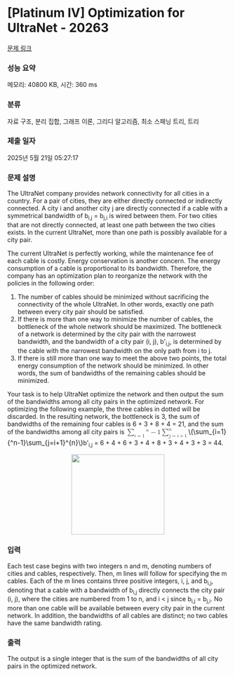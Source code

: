 # [Platinum IV] Optimization for UltraNet - 20263 

[문제 링크](https://www.acmicpc.net/problem/20263) 

### 성능 요약

메모리: 40800 KB, 시간: 360 ms

### 분류

자료 구조, 분리 집합, 그래프 이론, 그리디 알고리즘, 최소 스패닝 트리, 트리

### 제출 일자

2025년 5월 21일 05:27:17

### 문제 설명

<p>The UltraNet company provides network connectivity for all cities in a country. For a pair of cities, they are either directly connected or indirectly connected. A city i and another city j are directly connected if a cable with a symmetrical bandwidth of b<sub>i,j</sub> = b<sub>j,i</sub> is wired between them. For two cities that are not directly connected, at least one path between the two cities exists. In the current UltraNet, more than one path is possibly available for a city pair.</p>

<p>The current UltraNet is perfectly working, while the maintenance fee of each cable is costly. Energy conservation is another concern. The energy consumption of a cable is proportional to its bandwidth. Therefore, the company has an optimization plan to reorganize the network with the policies in the following order:</p>

<ol>
	<li>The number of cables should be minimized without sacrificing the connectivity of the whole UltraNet. In other words, exactly one path between every city pair should be satisfied.</li>
	<li>If there is more than one way to minimize the number of cables, the bottleneck of the whole network should be maximized. The bottleneck of a network is determined by the city pair with the narrowest bandwidth, and the bandwidth of a city pair (i, j), b'<sub>i,j</sub>, is determined by the cable with the narrowest bandwidth on the only path from i to j.</li>
	<li>If there is still more than one way to meet the above two points, the total energy consumption of the network should be minimized. In other words, the sum of bandwidths of the remaining cables should be minimized.</li>
</ol>

<p>Your task is to help UltraNet optimize the network and then output the sum of the bandwidths among all city pairs in the optimized network. For optimizing the following example, the three cables in dotted will be discarded. In the resulting network, the bottleneck is 3, the sum of bandwidths of the remaining four cables is 6 + 3 + 8 + 4 = 21, and the sum of the bandwidths among all city pairs is <mjx-container class="MathJax" jax="CHTML" style="font-size: 109%; position: relative;"><mjx-math class="MJX-TEX" aria-hidden="true"><mjx-munder limits="false"><mjx-mo class="mjx-sop"><mjx-c class="mjx-c2211 TEX-S1"></mjx-c></mjx-mo><mjx-script style="vertical-align: -0.285em;"><mjx-texatom size="s" texclass="ORD"><mjx-mi class="mjx-i"><mjx-c class="mjx-c1D456 TEX-I"></mjx-c></mjx-mi><mjx-mo class="mjx-n"><mjx-c class="mjx-c3D"></mjx-c></mjx-mo><mjx-mn class="mjx-n"><mjx-c class="mjx-c31"></mjx-c></mjx-mn></mjx-texatom></mjx-script></mjx-munder><mjx-texatom space="2" texclass="ORD"><mjx-msup><mjx-mi class="mjx-n"></mjx-mi><mjx-script style="vertical-align: 0.363em;"><mjx-mi class="mjx-i" size="s"><mjx-c class="mjx-c1D45B TEX-I"></mjx-c></mjx-mi></mjx-script></mjx-msup><mjx-mo class="mjx-n" space="3"><mjx-c class="mjx-c2212"></mjx-c></mjx-mo><mjx-mn class="mjx-n" space="3"><mjx-c class="mjx-c31"></mjx-c></mjx-mn></mjx-texatom><mjx-munderover space="2" limits="false"><mjx-mo class="mjx-sop"><mjx-c class="mjx-c2211 TEX-S1"></mjx-c></mjx-mo><mjx-script style="vertical-align: -0.285em; margin-left: 0px;"><mjx-texatom size="s" texclass="ORD"><mjx-mi class="mjx-i"><mjx-c class="mjx-c1D45B TEX-I"></mjx-c></mjx-mi></mjx-texatom><mjx-spacer style="margin-top: 0.284em;"></mjx-spacer><mjx-texatom size="s" texclass="ORD"><mjx-mi class="mjx-i"><mjx-c class="mjx-c1D457 TEX-I"></mjx-c></mjx-mi><mjx-mo class="mjx-n"><mjx-c class="mjx-c3D"></mjx-c></mjx-mo><mjx-mi class="mjx-i"><mjx-c class="mjx-c1D456 TEX-I"></mjx-c></mjx-mi><mjx-mo class="mjx-n"><mjx-c class="mjx-c2B"></mjx-c></mjx-mo><mjx-mn class="mjx-n"><mjx-c class="mjx-c31"></mjx-c></mjx-mn></mjx-texatom></mjx-script></mjx-munderover></mjx-math><mjx-assistive-mml unselectable="on" display="inline"><math xmlns="http://www.w3.org/1998/Math/MathML"><munder><mo data-mjx-texclass="OP">∑</mo><mrow data-mjx-texclass="ORD"><mi>i</mi><mo>=</mo><mn>1</mn></mrow></munder><mrow data-mjx-texclass="ORD"><msup><mi></mi><mi>n</mi></msup><mo>−</mo><mn>1</mn></mrow><munderover><mo data-mjx-texclass="OP">∑</mo><mrow data-mjx-texclass="ORD"><mi>j</mi><mo>=</mo><mi>i</mi><mo>+</mo><mn>1</mn></mrow><mrow data-mjx-texclass="ORD"><mi>n</mi></mrow></munderover></math></mjx-assistive-mml><span aria-hidden="true" class="no-mathjax mjx-copytext">\(\sum_{i=1}{^n-1}\sum_{j=i+1}^{n}\)</span></mjx-container>b'<sub>i,j</sub> = 6 + 4 + 6 + 3 + 4 + 8 + 3 + 4 + 3 + 3 = 44.</p>

<p style="text-align: center;"><img alt="" src="https://upload.acmicpc.net/7abd5e46-6793-40e9-b3cd-3aa3c9702227/-/preview/" style="width: 212px; height: 183px;"></p>

### 입력 

 <p>Each test case begins with two integers n and m, denoting numbers of cities and cables, respectively. Then, m lines will follow for specifying the m cables. Each of the m lines contains three positive integers, i, j, and b<sub>i,j</sub>, denoting that a cable with a bandwidth of b<sub>i,j</sub> directly connects the city pair (i, j), where the cities are numbered from 1 to n, and i < j since b<sub>i,j</sub> = b<sub>j,i</sub>. No more than one cable will be available between every city pair in the current network. In addition, the bandwidths of all cables are distinct; no two cables have the same bandwidth rating.</p>

### 출력 

 <p>The output is a single integer that is the sum of the bandwidths of all city pairs in the optimized network.</p>

